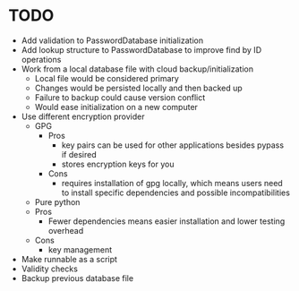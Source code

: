 # TODO

* Add validation to PasswordDatabase initialization
* Add lookup structure to PasswordDatabase to improve find by ID operations
* Work from a local database file with cloud backup/initialization
  * Local file would be considered primary
  * Changes would be persisted locally and then backed up
  * Failure to backup could cause version conflict
  * Would ease initialization on a new computer
* Use different encryption provider
  * GPG
    * Pros
      * key pairs can be used for other applications besides pypass if desired
      * stores encryption keys for you
    * Cons
      * requires installation of gpg locally, which means users need to install specific 
        dependencies and possible incompatibilities
  *  Pure python
    * Pros
      * Fewer dependencies means easier installation and lower testing overhead
    * Cons
      * key management
* Make runnable as a script
* Validity checks
* Backup previous database file